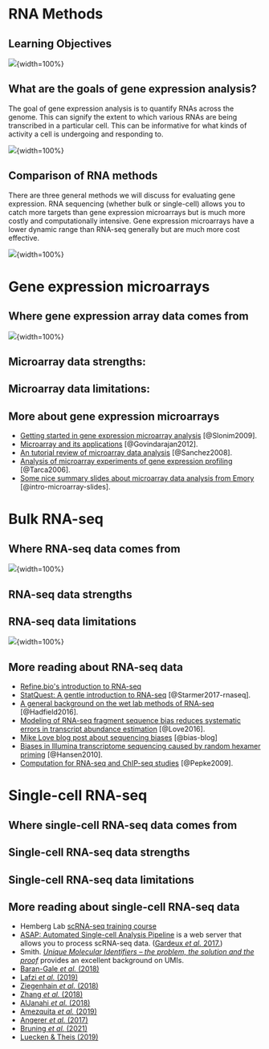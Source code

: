 


# RNA Methods

## Learning Objectives

![](resources/images/07-RNA_files/figure-docx//1YwxXy2rnUgbx_7B7ENH9wpDX-j6JpJz6lGVzOkjo0qY_g12890ae15d7_0_76.png){width=100%}

## What are the goals of gene expression analysis?

The goal of gene expression analysis is to quantify RNAs across the genome. This can signify the extent to which various RNAs are being transcribed in a particular cell. This can be informative for what kinds of activity a cell is undergoing and responding to.

![](resources/images/07-RNA_files/figure-docx//1YwxXy2rnUgbx_7B7ENH9wpDX-j6JpJz6lGVzOkjo0qY_g142c259a793_0_0.png){width=100%}

## Comparison of RNA methods

There are three general methods we will discuss for evaluating gene expression. RNA sequencing (whether bulk or single-cell) allows you to catch more targets than gene expression microarrays but is much more costly and computationally intensive. Gene expression microarrays have a lower dynamic range than RNA-seq generally but are much more cost effective.

![](resources/images/07-RNA_files/figure-docx//1YwxXy2rnUgbx_7B7ENH9wpDX-j6JpJz6lGVzOkjo0qY_g13438a9a5b2_0_80.png){width=100%}

# Gene expression microarrays

## Where gene expression array data comes from

![](resources/images/07-RNA_files/figure-docx//1YwxXy2rnUgbx_7B7ENH9wpDX-j6JpJz6lGVzOkjo0qY_g142e3de7ce8_0_8.png){width=100%}

## Microarray data **strengths**:

## Microarray data **limitations**:

## More about gene expression microarrays

- [Getting started in gene expression microarray analysis](https://journals.plos.org/ploscompbiol/article?id=10.1371/journal.pcbi.1000543) [@Slonim2009].
- [Microarray and its applications](https://www.ncbi.nlm.nih.gov/pmc/articles/PMC3467903/) [@Govindarajan2012].
- [An tutorial review of microarray data analysis](http://www.ub.edu/stat/docencia/bioinformatica/microarrays/ADM/slides/A_Tutorial_Review_of_Microarray_data_Analysis_17-06-08.pdf) [@Sanchez2008].
- [Analysis of microarray experiments of gene expression profiling](https://www.ncbi.nlm.nih.gov/pmc/articles/PMC2435252/) [@Tarca2006].
- [Some nice summary slides about microarray data analysis from Emory](http://web1.sph.emory.edu/users/hwu30/teaching/bioc/GE1.pdf) [@intro-microarray-slides].

# Bulk RNA-seq

## Where RNA-seq data comes from

![](resources/images/07-RNA_files/figure-docx//1YwxXy2rnUgbx_7B7ENH9wpDX-j6JpJz6lGVzOkjo0qY_g142c259a793_0_5.png){width=100%}
## RNA-seq data **strengths**  

## RNA-seq data **limitations**  

![](resources/images/07-RNA_files/figure-docx//1YwxXy2rnUgbx_7B7ENH9wpDX-j6JpJz6lGVzOkjo0qY_g142e3de7ce8_0_19.png){width=100%}

## More reading about RNA-seq data
- [Refine.bio's introduction to RNA-seq](https://alexslemonade.github.io/refinebio-examples/03-rnaseq/00-intro-to-rnaseq.html)
- [StatQuest: A gentle introduction to RNA-seq](https://www.youtube.com/watch?v=tlf6wYJrwKY) [@Starmer2017-rnaseq].
- [A general background on the wet lab methods of RNA-seq](https://bitesizebio.com/13542/what-everyone-should-know-about-rna-seq/) [@Hadfield2016].
- [Modeling of RNA-seq fragment sequence bias reduces systematic errors in transcript abundance estimation](https://www.ncbi.nlm.nih.gov/pmc/articles/PMC5143225/) [@Love2016].
- [Mike Love blog post about sequencing biases]( https://mikelove.wordpress.com/2016/09/26/rna-seq-fragment-sequence-bias/) [@bias-blog]
- [Biases in Illumina transcriptome sequencing caused by random hexamer priming](https://pdfs.semanticscholar.org/9d16/997f5de72d6c606fef3d673db70e5d1d8e1e.pdf?_ga=2.131436679.965169313.1600175795-124991789.1600175795) [@Hansen2010].
- [Computation for RNA-seq and ChIP-seq studies](https://www.ncbi.nlm.nih.gov/pmc/articles/PMC4121056/) [@Pepke2009].

# Single-cell RNA-seq

## Where single-cell RNA-seq data comes from

## Single-cell RNA-seq data **strengths**  

## Single-cell RNA-seq data **limitations**  

## More reading about single-cell RNA-seq data

- Hemberg Lab [scRNA-seq training course](https://scrnaseq-course.cog.sanger.ac.uk/website/index.html)
- [ASAP: Automated Single-cell Analysis Pipeline](https://asap.epfl.ch/) is a web server that allows you to process scRNA-seq data. ([Gardeux _et al._ 2017.](https://doi.org/10.1093/bioinformatics/btx337 ))
- Smith. [_Unique Molecular Identifiers – the problem, the solution and the proof_](https://cgatoxford.wordpress.com/2015/08/14/unique-molecular-identifiers-the-problem-the-solution-and-the-proof/) provides an excellent background on UMIs.
- [Baran-Gale _et al._ (2018)](https://doi.org/10.1093/bfgp/elx035)  
- [Lafzi _et al._ (2019)](https://doi.org/10.1038/s41596-018-0073-y)
- [Ziegenhain _et al._ (2018)](http://dx.doi.org/10.1016/j.molcel.2017.01.023)
- [Zhang _et al._ (2018)](https://doi.org/10.1016/j.molcel.2018.10.020)
- [AlJanahi _et al._ (2018)](https://doi.org/10.1016/j.omtm.2018.07.003)
- [Amezquita _et al._ (2019)](https://www.nature.com/articles/s41592-019-0654-x)
- [Angerer _et al._ (2017)](http://dx.doi.org/10.1016/j.coisb.2017.07.004)
- [Bruning _et al._ (2021)](https://www.biorxiv.org/content/10.1101/2021.02.15.430948v2)
- [Luecken & Theis (2019)](https://doi.org/10.15252/msb.20188746)
